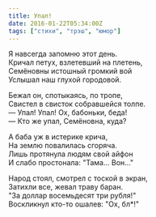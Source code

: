 ```yaml
---
title: Упал!
date: 2016-01-22T05:34:00Z
tags: ["стихи", "трэш", "юмор"]
---
```


Я навсегда запомню этот день.  
Кричал петух, взлетевший на плетень,  
Семёновны истошный громкий вой  
Услышал наш глухой городовой.  

Бежал он, спотыкаясь, по тропе,  
Свистел в свисток собравшейся толпе.  
— Упал! Упал! Ох, бабоньки, беда!  
— Кто же упал, Семёновна, куда?  

А баба уж в истерике крича,  
На землю повалилась сгоряча.  
Лишь протянула людям свой айфон   
И слабо простонала: "Тама… Вон…"  

Народ стоял, смотрел с тоской в экран,  
Затихли все, жевал траву баран.  
"За доллар восемьдесят три рубля!"  
Воскликнул кто-то ошалев: "Ох, бл\*!"  

